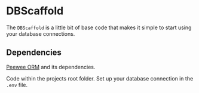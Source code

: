 # DBScaffold

The `DBScaffold` is a little bit of base code that makes it simple to start using your database connections.

## Dependencies

[Peewee ORM](http://docs.peewee-orm.com/en/latest/) and its dependencies.

Code within the projects root folder.  Set up your database connection in the `.env` file.
